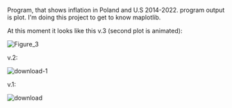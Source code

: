 Program, that shows inflation in Poland and U.S 2014-2022. program output is plot. I'm doing this project to get to know maplotlib. 


At this moment it looks like this v.3 (second plot is animated):

![Figure_3](https://user-images.githubusercontent.com/93057360/176552983-4b608a8f-b279-4ee1-8011-754b10a66bb7.png)

v.2:

![download-1](https://user-images.githubusercontent.com/93057360/171998473-d101f588-e7a4-488d-a572-a29f2e63a12f.png)

v.1:

![download](https://user-images.githubusercontent.com/93057360/171951381-10697234-f231-4862-a9cb-2222bd8744ba.png)

